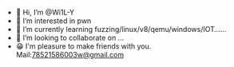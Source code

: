 - 👋 Hi, I’m @Wi1L-Y
- 👀 I’m interested in pwn
- 🌱 I’m currently learning fuzzing/linux/v8/qemu/windows/IOT……
- 💞️ I’m looking to collaborate on ...
- 😁 I'm pleasure to make friends with you. Mail:78521586003w@gmail.com
<!---
Wi1L-Y/Wi1L-Y is a ✨ special ✨ repository because its `README.md` (this file) appears on your GitHub profile.
You can click the Preview link to take a look at your changes.
--->
